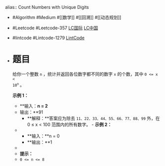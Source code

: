 alias:: Count Numbers with Unique Digits

- #Algorithm #Medium #[[数学]] #[[回溯]] #[[动态规划]]
- #Leetcode #Leetcode-357 [LC国际](https://leetcode.com/problems/count-numbers-with-unique-digits/) [LC中国](https://leetcode.cn/problems/count-numbers-with-unique-digits/)
- #lintcode #Lintcode-1279 [LintCode](https://www.lintcode.com/problem/1279/)
- # 题目
  	给你一个整数 <code>n</code> ，统计并返回各位数字都不同的数字 <code>x</code> 的个数，其中 <code>0 &lt;= x &lt; 10<sup>n</sup></code><sup>&nbsp;</sup>。
  
  	**示例 1：**
	- **输入：**n = 2**
	- 输出：**91
	  - **解释：**答案应为除去 `11、22、33、44、55、66、77、88、99` 外，在 0 ≤ x < 100 范围内的所有数字。 - **示例 2：**
	- - **输入：**n = 0
	  - **输出：**1
	-
	- **提示：**
	- `0 <= n <= 8`